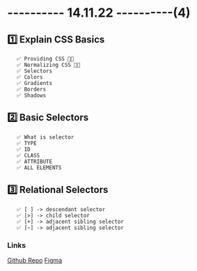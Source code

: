 # ---------- 14.11.22 ----------(4)

## 1️⃣ Explain CSS Basics

       ✅ Providing CSS 👍🏻
       ✅ Normalizing CSS 👍🏻
       ✅ Selectors
       ✅ Colors
       ✅ Gradients
       ✅ Borders
       ✅ Shadows

## 2️⃣ Basic Selectors

       ✅ What is selector
       ✅ TYPE
       ✅ ID
       ✅ CLASS
       ✅ ATTRIBUTE
       ✅ ALL ELEMENTS

## 3️⃣ Relational Selectors

       ✅ [ ] -> descendant selector
       ✅ [>] -> child selector
       ✅ [+] -> adjacent sibling selector
       ✅ [~] -> adjacent sibling selector

### Links

[Github Repo](https://github.com/arslonbekXX/pdp-g-8.git)
[Figma](https://bit.ly/3hk8XWp)
